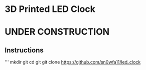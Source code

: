 # 3D Printed LED Clock

# UNDER CONSTRUCTION

## Instructions
'''
mkdir git
cd git
git clone https://github.com/sn0wfa11/led_clock
```
